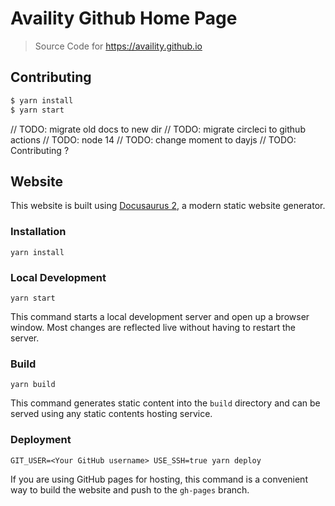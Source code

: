 # Availity Github Home Page

> Source Code for https://availity.github.io

## Contributing

```bash
$ yarn install
$ yarn start
```

// TODO: migrate old docs to new dir
// TODO: migrate circleci to github actions
// TODO: node 14
// TODO: change moment to dayjs
// TODO: Contributing ?

## Website

This website is built using [Docusaurus 2](https://v2.docusaurus.io/), a modern static website generator.

### Installation

```console
yarn install
```

### Local Development

```console
yarn start
```

This command starts a local development server and open up a browser window. Most changes are reflected live without having to restart the server.

### Build

```console
yarn build
```

This command generates static content into the `build` directory and can be served using any static contents hosting service.

### Deployment

```console
GIT_USER=<Your GitHub username> USE_SSH=true yarn deploy
```

If you are using GitHub pages for hosting, this command is a convenient way to build the website and push to the `gh-pages` branch.
